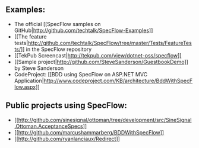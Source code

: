 ## Examples:
* The official [[SpecFlow samples on GitHub|http://github.com/techtalk/SpecFlow-Examples]]
* [[The feature tests|http://github.com/techtalk/SpecFlow/tree/master/Tests/FeatureTests/]] in the SpecFlow repository
* [[TekPub Screencast|http://tekpub.com/view/dotnet-oss/specflow]]
* [[Sample project|http://github.com/SteveSanderson/GuestbookDemo]] by Steve Sanderson
* CodeProject: [[BDD using SpecFlow on ASP.NET MVC Application|http://www.codeproject.com/KB/architecture/BddWithSpecFlow.aspx]]

## Public projects using SpecFlow:

* [[http://github.com/sinesignal/ottoman/tree/development/src/SineSignal.Ottoman.AcceptanceSpecs]]
* [[http://github.com/marcushammarberg/BDDWithSpecFlow]]
* [[http://github.com/ryanlanciaux/Redirect]]